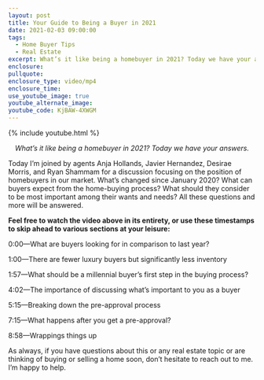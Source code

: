 ```yaml
---
layout: post
title: Your Guide to Being a Buyer in 2021
date: 2021-02-03 09:00:00
tags:
  - Home Buyer Tips
  - Real Estate
excerpt: What’s it like being a homebuyer in 2021? Today we have your answers.
enclosure:
pullquote:
enclosure_type: video/mp4
enclosure_time:
use_youtube_image: true
youtube_alternate_image:
youtube_code: KjBAW-4XWGM
---
```


{% include youtube.html %}

<p style="text-align: center;"><em>What’s it like being a homebuyer in 2021? Today we have your answers.</em></p>

Today I’m joined by agents Anja Hollands, Javier Hernandez, Desirae Morris, and Ryan Shammam for a discussion focusing on the position of homebuyers in our market. What’s changed since January 2020? What can buyers expect from the home-buying process? What should they consider to be most important among their wants and needs? All these questions and more will be answered.&nbsp;

**Feel free to watch the video above in its entirety, or use these timestamps to skip ahead to various sections at your leisure:&nbsp;**

0:00—What are buyers looking for in comparison to last year?&nbsp;

1:00—There are fewer luxury buyers but significantly less inventory&nbsp;

1:57—What should be a millennial buyer’s first step in the buying process?&nbsp;

4:02—The importance of discussing what’s important to you as a buyer&nbsp;

5:15—Breaking down the pre-approval process&nbsp;

7:15—What happens after you get a pre-approval?

8:58—Wrappings things up&nbsp;

As always, if you have questions about this or any real estate topic or are thinking of buying or selling a home soon, don’t hesitate to reach out to me. I’m happy to help.
